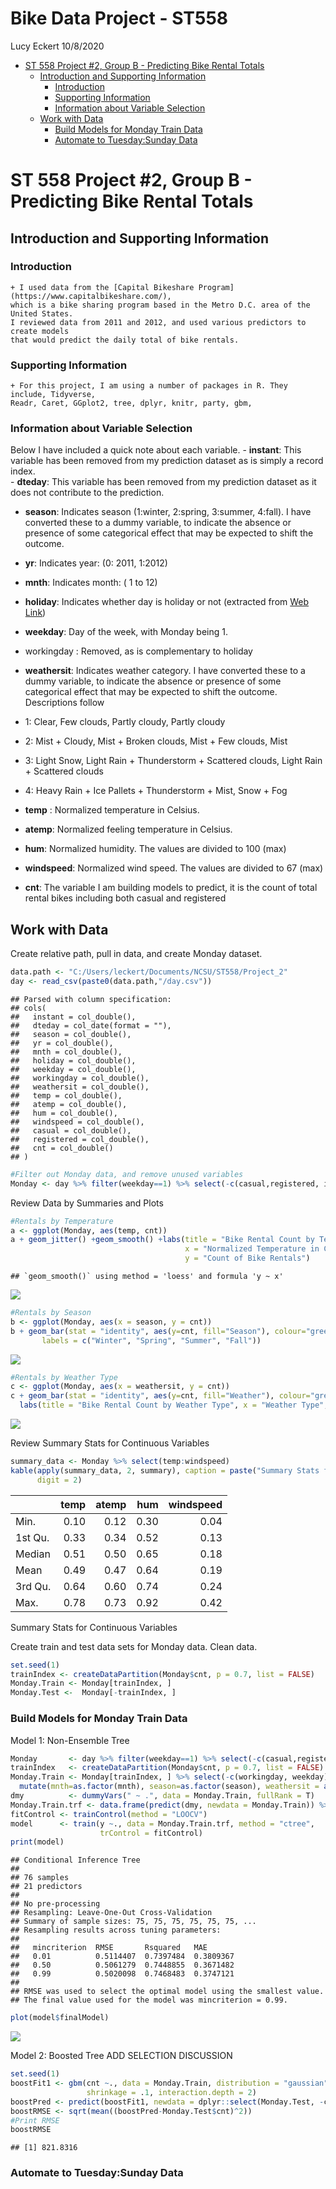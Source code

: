 Bike Data Project - ST558
================
Lucy Eckert
10/8/2020

  - [ST 558 Project \#2, Group B - Predicting Bike Rental
    Totals](#st-558-project-2-group-b---predicting-bike-rental-totals)
      - [Introduction and Supporting
        Information](#introduction-and-supporting-information)
          - [Introduction](#introduction)
          - [Supporting Information](#supporting-information)
          - [Information about Variable
            Selection](#information-about-variable-selection)
      - [Work with Data](#work-with-data)
          - [Build Models for Monday Train
            Data](#build-models-for-monday-train-data)
          - [Automate to Tuesday:Sunday
            Data](#automate-to-tuesdaysunday-data)

# ST 558 Project \#2, Group B - Predicting Bike Rental Totals

## Introduction and Supporting Information

### Introduction

``` 
+ I used data from the [Capital Bikeshare Program](https://www.capitalbikeshare.com/), 
which is a bike sharing program based in the Metro D.C. area of the United States. 
I reviewed data from 2011 and 2012, and used various predictors to create models 
that would predict the daily total of bike rentals.  
```

### Supporting Information

``` 
+ For this project, I am using a number of packages in R. They include, Tidyverse, 
Readr, Caret, GGplot2, tree, dplyr, knitr, party, gbm,    
```

### Information about Variable Selection

Below I have included a quick note about each variable. - **instant**:
This variable has been removed from my prediction dataset as is simply a
record index.  
\- **dteday**: This variable has been removed from my prediction dataset
as it does not contribute to the prediction.

  - **season**: Indicates season (1:winter, 2:spring, 3:summer, 4:fall).
    I have converted these to a dummy variable, to indicate the absence
    or presence of some categorical effect that may be expected to shift
    the outcome.

  - **yr**: Indicates year: (0: 2011, 1:2012)

  - **mnth**: Indicates month: ( 1 to 12)

  - **holiday**: Indicates whether day is holiday or not (extracted from
    [Web Link](https://dchr.dc.gov/page/holiday-schedules))

  - **weekday**: Day of the week, with Monday being 1.

  - workingday : Removed, as is complementary to holiday

  - **weathersit**: Indicates weather category. I have converted these
    to a dummy variable, to indicate the absence or presence of some
    categorical effect that may be expected to shift the outcome.
    Descriptions follow

  - 1: Clear, Few clouds, Partly cloudy, Partly cloudy

  - 2: Mist + Cloudy, Mist + Broken clouds, Mist + Few clouds, Mist

  - 3: Light Snow, Light Rain + Thunderstorm + Scattered clouds, Light
    Rain + Scattered clouds

  - 4: Heavy Rain + Ice Pallets + Thunderstorm + Mist, Snow + Fog

  - **temp** : Normalized temperature in Celsius.

  - **atemp**: Normalized feeling temperature in Celsius.

  - **hum**: Normalized humidity. The values are divided to 100 (max)

  - **windspeed**: Normalized wind speed. The values are divided to 67
    (max)

  - **cnt**: The variable I am building models to predict, it is the
    count of total rental bikes including both casual and registered

## Work with Data

Create relative path, pull in data, and create Monday dataset.

``` r
data.path <- "C:/Users/leckert/Documents/NCSU/ST558/Project_2"
day <- read_csv(paste0(data.path,"/day.csv"))
```

    ## Parsed with column specification:
    ## cols(
    ##   instant = col_double(),
    ##   dteday = col_date(format = ""),
    ##   season = col_double(),
    ##   yr = col_double(),
    ##   mnth = col_double(),
    ##   holiday = col_double(),
    ##   weekday = col_double(),
    ##   workingday = col_double(),
    ##   weathersit = col_double(),
    ##   temp = col_double(),
    ##   atemp = col_double(),
    ##   hum = col_double(),
    ##   windspeed = col_double(),
    ##   casual = col_double(),
    ##   registered = col_double(),
    ##   cnt = col_double()
    ## )

``` r
#Filter out Monday data, and remove unused variables
Monday <- day %>% filter(weekday==1) %>% select(-c(casual,registered, instant, dteday))
```

Review Data by Summaries and Plots

``` r
#Rentals by Temperature
a <- ggplot(Monday, aes(temp, cnt))
a + geom_jitter() +geom_smooth() +labs(title = "Bike Rental Count by Temperature", 
                                       x = "Normalized Temperature in Celcius", 
                                       y = "Count of Bike Rentals")
```

    ## `geom_smooth()` using method = 'loess' and formula 'y ~ x'

![](README_files/figure-gfm/unnamed-chunk-2-1.png)<!-- -->

``` r
#Rentals by Season
b <- ggplot(Monday, aes(x = season, y = cnt))
b + geom_bar(stat = "identity", aes(y=cnt, fill="Season"), colour="green") + labs(title = "Bike Rental Count by Season", x = "Season", y = "Count of Bike Rentals") + scale_fill_discrete(name = "Seasons:", 
       labels = c("Winter", "Spring", "Summer", "Fall")) 
```

![](README_files/figure-gfm/unnamed-chunk-3-1.png)<!-- -->

``` r
#Rentals by Weather Type
c <- ggplot(Monday, aes(x = weathersit, y = cnt))
c + geom_bar(stat = "identity", aes(y=cnt, fill="Weather"), colour="green") + 
  labs(title = "Bike Rental Count by Weather Type", x = "Weather Type", y = "Count of Bike Rentals") +   scale_fill_discrete(name = "Weather:") 
```

![](README_files/figure-gfm/unnamed-chunk-4-1.png)<!-- -->

Review Summary Stats for Continuous Variables

``` r
summary_data <- Monday %>% select(temp:windspeed)
kable(apply(summary_data, 2, summary), caption = paste("Summary Stats for Continuous Variables"), 
      digit = 2)
```

|         | temp | atemp |  hum | windspeed |
| :------ | ---: | ----: | ---: | --------: |
| Min.    | 0.10 |  0.12 | 0.30 |      0.04 |
| 1st Qu. | 0.33 |  0.34 | 0.52 |      0.13 |
| Median  | 0.51 |  0.50 | 0.65 |      0.18 |
| Mean    | 0.49 |  0.47 | 0.64 |      0.19 |
| 3rd Qu. | 0.64 |  0.60 | 0.74 |      0.24 |
| Max.    | 0.78 |  0.73 | 0.92 |      0.42 |

Summary Stats for Continuous Variables

Create train and test data sets for Monday data. Clean data.

``` r
set.seed(1)
trainIndex <- createDataPartition(Monday$cnt, p = 0.7, list = FALSE)
Monday.Train <- Monday[trainIndex, ] 
Monday.Test <-  Monday[-trainIndex, ]
```

### Build Models for Monday Train Data

Model 1: Non-Ensemble Tree

``` r
Monday       <- day %>% filter(weekday==1) %>% select(-c(casual,registered, instant, dteday))
trainIndex   <- createDataPartition(Monday$cnt, p = 0.7, list = FALSE)
Monday.Train <- Monday[trainIndex, ] %>% select(-c(workingday, weekday)) %>% 
  mutate(mnth=as.factor(mnth), season=as.factor(season), weathersit = as.factor(weathersit))
dmy          <- dummyVars(" ~ .", data = Monday.Train, fullRank = T)
Monday.Train.trf <- data.frame(predict(dmy, newdata = Monday.Train)) %>% mutate(y = scale(cnt)) %>% select(-cnt)
fitControl <- trainControl(method = "LOOCV")
model      <- train(y ~., data = Monday.Train.trf, method = "ctree",
                    trControl = fitControl)
print(model)
```

    ## Conditional Inference Tree 
    ## 
    ## 76 samples
    ## 21 predictors
    ## 
    ## No pre-processing
    ## Resampling: Leave-One-Out Cross-Validation 
    ## Summary of sample sizes: 75, 75, 75, 75, 75, 75, ... 
    ## Resampling results across tuning parameters:
    ## 
    ##   mincriterion  RMSE       Rsquared   MAE      
    ##   0.01          0.5114407  0.7397484  0.3809367
    ##   0.50          0.5061279  0.7448855  0.3671482
    ##   0.99          0.5020098  0.7468483  0.3747121
    ## 
    ## RMSE was used to select the optimal model using the smallest value.
    ## The final value used for the model was mincriterion = 0.99.

``` r
plot(model$finalModel)
```

![](README_files/figure-gfm/unnamed-chunk-7-1.png)<!-- -->

Model 2: Boosted Tree ADD SELECTION DISCUSSION

``` r
set.seed(1)
boostFit1 <- gbm(cnt ~., data = Monday.Train, distribution = "gaussian", n.trees = 100,
                 shrinkage = .1, interaction.depth = 2)
boostPred <- predict(boostFit1, newdata = dplyr::select(Monday.Test, -cnt), n.trees = 100)
boostRMSE <- sqrt(mean((boostPred-Monday.Test$cnt)^2))
#Print RMSE
boostRMSE
```

    ## [1] 821.8316

### Automate to Tuesday:Sunday Data
